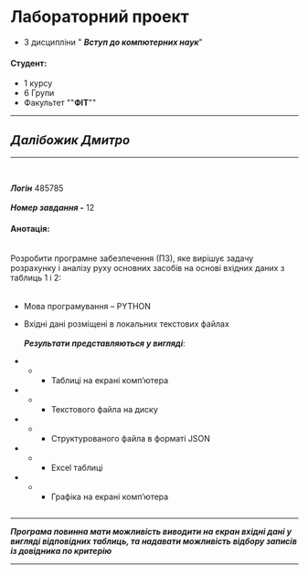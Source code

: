 # Лабораторний проект
- З  дисципліни " ***Вступ до компютерних наук***"
#### Студент:
- 1 курсу
- 6 Групи
- Факультет ""**ФІТ**""
<hr>

## ***Далібожик Дмитро***
<hr> 
<br> 

***Логін***
485785 <br>
<br>
***Номер завдання -*** 12

#### Анотація:
<br> Розробити програмне забезпечення (ПЗ), яке вирішує задачу розрахунку і аналізу руху основних засобів
на основі вхідних даних з таблиць 1 і 2:
######
- Мова програмування – PYTHON
- Вхідні дані розміщені в локальних текстових файлах <br>
<br> ***Результати представляються у вигляді***:

- - - Таблиці на екрані комп’ютера
- - - Текстового файла на диску
- - - Структурованого файла в форматі JSON
- - - Excel таблиці
- - - Графіка на екрані комп’ютера
##
<hr>

***Програма повинна мати можливість виводити на екран вхідні дані у вигляді
відповідних таблиць, та надавати можливість відбору записів із довідника по
критерію***
<hr>
